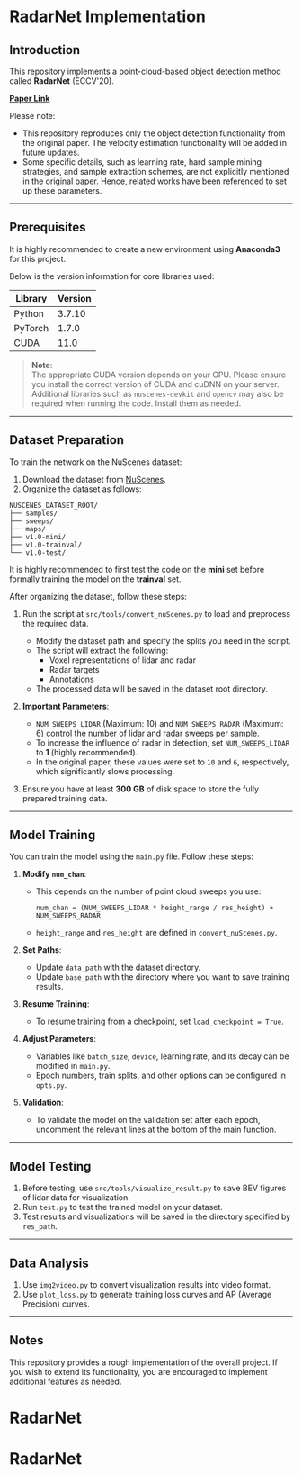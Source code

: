# RadarNet Implementation

## Introduction

This repository implements a point-cloud-based object detection method called **RadarNet** (ECCV'20). 

**[Paper Link](https://arxiv.org/pdf/2007.14366.pdf)**

Please note:
- This repository reproduces only the object detection functionality from the original paper. The velocity estimation functionality will be added in future updates.
- Some specific details, such as learning rate, hard sample mining strategies, and sample extraction schemes, are not explicitly mentioned in the original paper. Hence, related works have been referenced to set up these parameters.

---

## Prerequisites

It is highly recommended to create a new environment using **Anaconda3** for this project.

Below is the version information for core libraries used:

| Library  | Version  |
| -------- | -------- |
| Python   | 3.7.10   |
| PyTorch  | 1.7.0    |
| CUDA     | 11.0     |

> **Note**:  
> The appropriate CUDA version depends on your GPU. Please ensure you install the correct version of CUDA and cuDNN on your server.  
> Additional libraries such as `nuscenes-devkit` and `opencv` may also be required when running the code. Install them as needed.

---

## Dataset Preparation

To train the network on the NuScenes dataset:
1. Download the dataset from [NuScenes](https://www.nuscenes.org/download).
2. Organize the dataset as follows:

```
NUSCENES_DATASET_ROOT/
├── samples/
├── sweeps/
├── maps/
├── v1.0-mini/
├── v1.0-trainval/
└── v1.0-test/
```

It is highly recommended to first test the code on the **mini** set before formally training the model on the **trainval** set.

After organizing the dataset, follow these steps:

1. Run the script at `src/tools/convert_nuScenes.py` to load and preprocess the required data.
   - Modify the dataset path and specify the splits you need in the script.
   - The script will extract the following:
     - Voxel representations of lidar and radar
     - Radar targets
     - Annotations
   - The processed data will be saved in the dataset root directory.

2. **Important Parameters**:
   - `NUM_SWEEPS_LIDAR` (Maximum: 10) and `NUM_SWEEPS_RADAR` (Maximum: 6) control the number of lidar and radar sweeps per sample.
   - To increase the influence of radar in detection, set `NUM_SWEEPS_LIDAR` to **1** (highly recommended).
   - In the original paper, these values were set to `10` and `6`, respectively, which significantly slows processing.

3. Ensure you have at least **300 GB** of disk space to store the fully prepared training data.

---

## Model Training

You can train the model using the `main.py` file. Follow these steps:

1. **Modify `num_chan`**:
   - This depends on the number of point cloud sweeps you use:
     ```
     num_chan = (NUM_SWEEPS_LIDAR * height_range / res_height) + NUM_SWEEPS_RADAR
     ```
   - `height_range` and `res_height` are defined in `convert_nuScenes.py`.

2. **Set Paths**:
   - Update `data_path` with the dataset directory.
   - Update `base_path` with the directory where you want to save training results.

3. **Resume Training**:
   - To resume training from a checkpoint, set `load_checkpoint = True`.

4. **Adjust Parameters**:
   - Variables like `batch_size`, `device`, learning rate, and its decay can be modified in `main.py`.
   - Epoch numbers, train splits, and other options can be configured in `opts.py`.

5. **Validation**:
   - To validate the model on the validation set after each epoch, uncomment the relevant lines at the bottom of the main function.

---

## Model Testing

1. Before testing, use `src/tools/visualize_result.py` to save BEV figures of lidar data for visualization.  
2. Run `test.py` to test the trained model on your dataset.  
3. Test results and visualizations will be saved in the directory specified by `res_path`.

---

## Data Analysis

1. Use `img2video.py` to convert visualization results into video format.  
2. Use `plot_loss.py` to generate training loss curves and AP (Average Precision) curves.

---

## Notes

This repository provides a rough implementation of the overall project. If you wish to extend its functionality, you are encouraged to implement additional features as needed.
# RadarNet
# RadarNet
